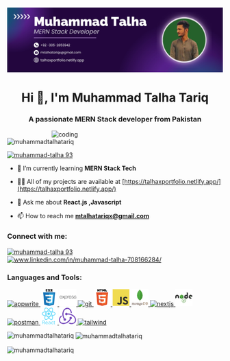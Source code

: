 ![logo](https://github.com/Muhammadtalhatariq/muhammadtalhatariq/blob/main/logo.jpeg)
<h1 align="center">Hi 👋, I'm Muhammad Talha Tariq</h1>
<h3 align="center">A passionate MERN Stack developer from Pakistan</h3>
<img align="right" alt="coding" width="400" src="https://user-images.githubusercontent.com/55389276/140866485-8fb1c876-9a8f-4d6a-98dc-08c4981eaf70.gif" > 
<p align="left"> <img src="https://komarev.com/ghpvc/?username=muhammadtalhatariq&label=Profile%20views&color=0e75b6&style=flat" alt="muhammadtalhatariq" /> </p>

<p align="left"> <a href="https://twitter.com/muhammad-talha 93" target="blank"><img src="https://img.shields.io/twitter/follow/muhammad-talha 93?logo=twitter&style=for-the-badge" alt="muhammad-talha 93" /></a> </p>

- 🌱 I’m currently learning **MERN Stack Tech**

- 👨‍💻 All of my projects are available at [https://talhaxportfolio.netlify.app/](https://talhaxportfolio.netlify.app/)

- 💬 Ask me about **React.js ,Javascript**

- 📫 How to reach me **mtalhatariqx@gmail.com**

<h3 align="left">Connect with me:</h3>
<p align="left">
<a href="https://twitter.com/muhammad-talha 93" target="blank"><img align="center" src="https://raw.githubusercontent.com/rahuldkjain/github-profile-readme-generator/master/src/images/icons/Social/twitter.svg" alt="muhammad-talha 93" height="30" width="40" /></a>
<a href="https://linkedin.com/in/www.linkedin.com/in/muhammad-talha-708166284/" target="blank"><img align="center" src="https://raw.githubusercontent.com/rahuldkjain/github-profile-readme-generator/master/src/images/icons/Social/linked-in-alt.svg" alt="www.linkedin.com/in/muhammad-talha-708166284/" height="30" width="40" /></a>
</p>

<h3 align="left">Languages and Tools:</h3>
<p align="left"> <a href="https://appwrite.io" target="_blank" rel="noreferrer"> <img src="https://www.vectorlogo.zone/logos/appwriteio/appwriteio-icon.svg" alt="appwrite" width="40" height="40"/> </a> <a href="https://www.w3schools.com/css/" target="_blank" rel="noreferrer"> <img src="https://raw.githubusercontent.com/devicons/devicon/master/icons/css3/css3-original-wordmark.svg" alt="css3" width="40" height="40"/> </a> <a href="https://expressjs.com" target="_blank" rel="noreferrer"> <img src="https://raw.githubusercontent.com/devicons/devicon/master/icons/express/express-original-wordmark.svg" alt="express" width="40" height="40"/> </a> <a href="https://git-scm.com/" target="_blank" rel="noreferrer"> <img src="https://www.vectorlogo.zone/logos/git-scm/git-scm-icon.svg" alt="git" width="40" height="40"/> </a> <a href="https://www.w3.org/html/" target="_blank" rel="noreferrer"> <img src="https://raw.githubusercontent.com/devicons/devicon/master/icons/html5/html5-original-wordmark.svg" alt="html5" width="40" height="40"/> </a> <a href="https://developer.mozilla.org/en-US/docs/Web/JavaScript" target="_blank" rel="noreferrer"> <img src="https://raw.githubusercontent.com/devicons/devicon/master/icons/javascript/javascript-original.svg" alt="javascript" width="40" height="40"/> </a> <a href="https://www.mongodb.com/" target="_blank" rel="noreferrer"> <img src="https://raw.githubusercontent.com/devicons/devicon/master/icons/mongodb/mongodb-original-wordmark.svg" alt="mongodb" width="40" height="40"/> </a> <a href="https://nextjs.org/" target="_blank" rel="noreferrer"> <img src="https://cdn.worldvectorlogo.com/logos/nextjs-2.svg" alt="nextjs" width="40" height="40"/> </a> <a href="https://nodejs.org" target="_blank" rel="noreferrer"> <img src="https://raw.githubusercontent.com/devicons/devicon/master/icons/nodejs/nodejs-original-wordmark.svg" alt="nodejs" width="40" height="40"/> </a> <a href="https://postman.com" target="_blank" rel="noreferrer"> <img src="https://www.vectorlogo.zone/logos/getpostman/getpostman-icon.svg" alt="postman" width="40" height="40"/> </a> <a href="https://reactjs.org/" target="_blank" rel="noreferrer"> <img src="https://raw.githubusercontent.com/devicons/devicon/master/icons/react/react-original-wordmark.svg" alt="react" width="40" height="40"/> </a> <a href="https://redux.js.org" target="_blank" rel="noreferrer"> <img src="https://raw.githubusercontent.com/devicons/devicon/master/icons/redux/redux-original.svg" alt="redux" width="40" height="40"/> </a> <a href="https://tailwindcss.com/" target="_blank" rel="noreferrer"> <img src="https://www.vectorlogo.zone/logos/tailwindcss/tailwindcss-icon.svg" alt="tailwind" width="40" height="40"/> </a> </p>

<p><img align="left" src="https://github-readme-stats.vercel.app/api/top-langs?username=muhammadtalhatariq&show_icons=true&locale=en&layout=compact" alt="muhammadtalhatariq" /></p>

<p>&nbsp;<img align="center" src="https://github-readme-stats.vercel.app/api?username=muhammadtalhatariq&show_icons=true&locale=en" alt="muhammadtalhatariq" /></p>

<p><img align="center" src="https://github-readme-streak-stats.herokuapp.com/?user=muhammadtalhatariq&" alt="muhammadtalhatariq" /></p>
